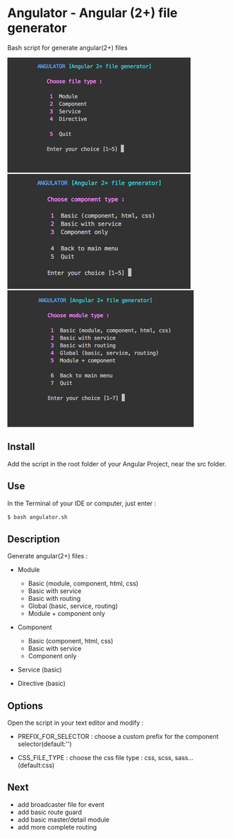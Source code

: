 # Angulator - Angular (2+) file generator

Bash script for generate angular(2+) files

![alt text](https://github.com/romainsauvez/angulator/blob/master/img/angulator1.png)
![alt text](https://github.com/romainsauvez/angulator/blob/master/img/angulator2.png)
![alt text](https://github.com/romainsauvez/angulator/blob/master/img/angulator3.png)

## Install 

Add the script in the root folder of your Angular Project, near the src folder.

##  Use

In the Terminal of your IDE or computer, just enter :

```bash
$ bash angulator.sh
```

##  Description

Generate angular(2+) files : 

- Module
  - Basic (module, component, html, css)
  - Basic with service
  - Basic with routing
  - Global (basic, service, routing)
  - Module + component only
  
- Component
  - Basic (component, html, css)
  - Basic with service
  - Component only
  
- Service (basic)

- Directive (basic)


## Options

Open the script in your text editor and modify : 

- PREFIX_FOR_SELECTOR : choose a custom prefix for the component selector(default:'')

- CSS_FILE_TYPE : choose the css file type : css, scss, sass...(default:css)


## Next

  - add broadcaster file for event
  - add basic route guard
  - add basic master/detail module
  - add more complete routing
  
